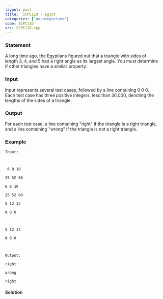 ```yaml
---
layout: post
title:  SCPC11D - Egypt
categories: ['uncategorized']
code: SCPC11D
src: SCPC11D.cpp
---
```


### **Statement**

A long time ago, the Egyptians figured out that a triangle with sides of
length 3, 4, and 5 had a right angle as its largest angle. You must determine
if other triangles have a similar property.

### Input

Input represents several test cases, followed by a line containing 0 0 0. Each
test case has three positive integers, less than 30,000, denoting the lengths
of the sides of a triangle.

### Output

For each test case, a line containing "right" if the triangle is a right
triangle, and a line containing "wrong" if the triangle is not a right
triangle.

### Example

    
    
    Input:
    
    
     6 8 10
    
    25 52 60
    
    6 8 10
    25 52 60
    5 12 13
    0 0 0
    
    
    5 12 13
    
    0 0 0
    
    
    Output:
    right
    wrong
    right
    



#### **Solution**



